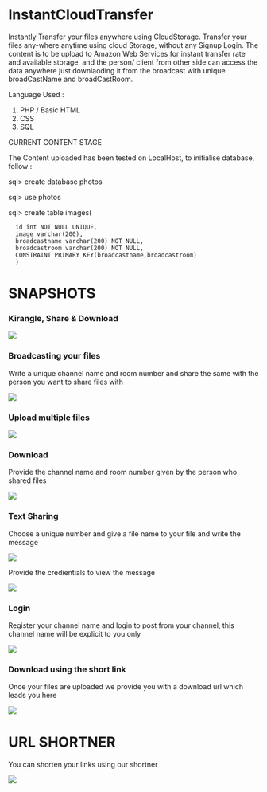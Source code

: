 # InstantCloudTransfer
Instantly Transfer your files anywhere using CloudStorage. 
Transfer your files any-where anytime using cloud Storage, without any Signup Login. The content is to be upload to Amazon Web Services for instant transfer rate and available storage, and the person/ client from other side can access the data anywhere just downlaoding it from the broadcast with unique broadCastName and broadCastRoom.

Language Used :
1. PHP / Basic HTML
2. CSS
3. SQL 

CURRENT CONTENT STAGE


The Content uploaded has been tested on LocalHost, to initialise database, follow :

sql> create database photos

sql> use photos

sql> create table images(

      id int NOT NULL UNIQUE,
      image varchar(200),
      broadcastname varchar(200) NOT NULL,
      broadcastroom varchar(200) NOT NULL, 
      CONSTRAINT PRIMARY KEY(broadcastname,broadcastroom) 
      )

<h1> SNAPSHOTS </h1>
<h3> Kirangle, Share & Download</h3>
<img src = "/images/1.png">
<br>
<h3> Broadcasting your files </h3>
<p>Write a unique channel name and room number and share the same with the person you want to share files with</p>
<img src = "/images/2.png">
<br>
<h3>Upload multiple files </h3>
<img src = "/images/3.png">
<br>
<h3> Download</h3>
<p>Provide the channel name and room number given by the person who shared files </p>
<img src = "/images/4.png">
<br>
<h3> Text Sharing</h3>
<p> Choose a unique number and give a file name to your file and write the message </p>
<img src = "/images/5.png">
<br>
<p> Provide the credientials to view the message </p>
<img src = "/images/01.png">
<br>
<h3> Login </h3>
<p> Register your channel name and login to post from your channel, this channel name will be explicit to you only </p>
<img src = "/images/6.png">
<br>
<h3>Download using the short link</h3>
<p> Once your files are uploaded we provide you with a download url which leads you here </p>
<img src = "/images/02.png">
<br>
<h1>URL SHORTNER</h1>
<p> You can shorten your links using our shortner </p>
<img src = "/images/03.png">
<br>
